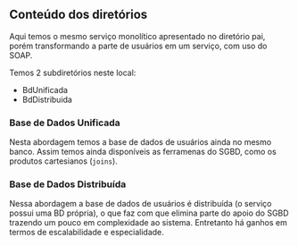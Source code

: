 ## Conteúdo dos diretórios

Aqui temos o mesmo serviço monolítico apresentado no diretório pai, porém transformando a parte
de usuários em um serviço, com uso do SOAP.

Temos 2 subdiretórios neste local:

- BdUnificada
- BdDistribuida

### Base de Dados Unificada

Nesta abordagem temos a base de dados de usuários ainda no mesmo banco. Assim temos ainda 
disponíveis as ferramenas do SGBD, como os produtos cartesianos (`joins`).

### Base de Dados Distribuída

Nessa abordagem a base de dados de usuários é distribuída (o serviço possui uma BD própria), 
o que faz com que elimina parte do apoio do SGBD trazendo um pouco em complexidade ao sistema.
Entretanto há ganhos em termos de escalabilidade e especialidade.
